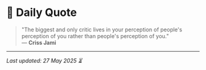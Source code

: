 # 📜 Daily Quote

> "The biggest and only critic lives in your perception of people's perception of you rather than people's perception of you."  
> — **Criss Jami**

---

_Last updated: 27 May 2025 ⏳_
